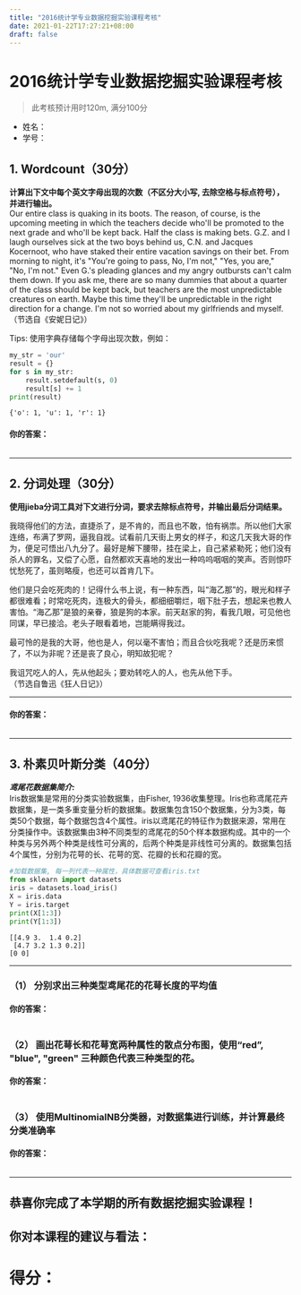 ```yaml
---
title: "2016统计学专业数据挖掘实验课程考核"
date: 2021-01-22T17:27:21+08:00
draft: false
---
```

# 2016统计学专业数据挖掘实验课程考核

> 此考核预计用时120m, 满分100分

* 姓名：
* 学号：

## 1. Wordcount（30分）
**计算出下文中每个英文字母出现的次数（不区分大小写, 去除空格与标点符号），并进行输出。**  
Our entire class is quaking in its boots. The reason, of course, is the upcoming meeting in which the teachers decide who'll be promoted to the next grade and who'll be kept back. Half the class is making bets. G.Z. and I laugh ourselves sick at the two boys behind us, C.N. and Jacques Kocernoot, who have staked their entire vacation savings on their bet. From morning to night, it's "You're going to pass, No, I'm not," "Yes, you are," "No, I'm not." Even G.'s pleading glances and my angry outbursts can't calm them down. If you ask me, there are so many dummies that about a quarter of the class should be kept back, but teachers are the most unpredictable creatures on earth. Maybe this time they'll be unpredictable in the right direction for a change. I'm not so worried about my girlfriends and myself.  
（节选自《安妮日记》）

Tips: 使用字典存储每个字母出现次数，例如：


```python
my_str = 'our'
result = {}
for s in my_str:
    result.setdefault(s, 0)
    result[s] += 1
print(result)
```

    {'o': 1, 'u': 1, 'r': 1}


#### 你的答案： 


```python

```

---

## 2. 分词处理（30分）

**使用jieba分词工具对下文进行分词，要求去除标点符号，并输出最后分词结果。**

  我晓得他们的方法，直捷杀了，是不肯的，而且也不敢，怕有祸祟。所以他们大家连络，布满了罗网，逼我自戕。试看前几天街上男女的样子，和这几天我大哥的作为，便足可悟出八九分了。最好是解下腰带，挂在梁上，自己紧紧勒死；他们没有杀人的罪名，又偿了心愿，自然都欢天喜地的发出一种呜呜咽咽的笑声。否则惊吓忧愁死了，虽则略瘦，也还可以首肯几下。

  他们是只会吃死肉的！记得什么书上说，有一种东西，叫“海乙那”的，眼光和样子都很难看；时常吃死肉，连极大的骨头，都细细嚼烂，咽下肚子去，想起来也教人害怕。“海乙那”是狼的亲眷，狼是狗的本家。前天赵家的狗，看我几眼，可见他也同谋，早已接洽。老头子眼看着地，岂能瞒得我过。

  最可怜的是我的大哥，他也是人，何以毫不害怕；而且合伙吃我呢？还是历来惯了，不以为非呢？还是丧了良心，明知故犯呢？

  我诅咒吃人的人，先从他起头；要劝转吃人的人，也先从他下手。  
  （节选自鲁迅《狂人日记》）

---

#### 你的答案： 


```python

```

---

## 3. 朴素贝叶斯分类（40分） 

***鸢尾花数据集简介:***   
Iris数据集是常用的分类实验数据集，由Fisher, 1936收集整理。Iris也称鸢尾花卉数据集，是一类多重变量分析的数据集。数据集包含150个数据集，分为3类，每类50个数据，每个数据包含4个属性。iris以鸢尾花的特征作为数据来源，常用在分类操作中。该数据集由3种不同类型的鸢尾花的50个样本数据构成。其中的一个种类与另外两个种类是线性可分离的，后两个种类是非线性可分离的。数据集包括4个属性，分别为花萼的长、花萼的宽、花瓣的长和花瓣的宽。


```python
#加载数据集, 每一列代表一种属性，具体数据可查看iris.txt
from sklearn import datasets
iris = datasets.load_iris()
X = iris.data
Y = iris.target
print(X[1:3])
print(Y[1:3])
```

    [[4.9 3.  1.4 0.2]
     [4.7 3.2 1.3 0.2]]
    [0 0]


---

### （1） 分别求出三种类型鸢尾花的花萼长度的平均值 

#### 你的答案： 


```python

```

### （2）  画出花萼长和花萼宽两种属性的散点分布图，使用“red”, "blue", "green" 三种颜色代表三种类型的花。

#### 你的答案： 


```python

```

### （3） 使用MultinomialNB分类器，对数据集进行训练，并计算最终分类准确率

#### 你的答案： 


```python

```

---

## 恭喜你完成了本学期的所有数据挖掘实验课程！ 

## 你对本课程的建议与看法：



# 得分： 
